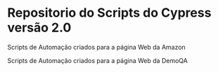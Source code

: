 # Repositorio do Scripts do Cypress versão 2.0

Scripts de Automação criados para a página Web da Amazon

Scripts de Automação criados para a página Web da DemoQA
